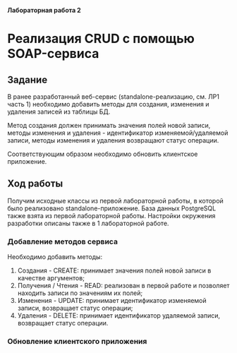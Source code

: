 **Лабораторная работа 2**

# Реализация CRUD с помощью SOAP-сервиса



## Задание

В ранее разработанный веб-сервис (standalone-реализацию, см. ЛР1 часть 1) необходимо добавить методы для создания, изменения и удаления записей из таблицы БД. 

Метод создания должен принимать значения полей новой записи, методы изменения и удаления - идентификатор изменяемой/удаляемой записи, методы изменения и удаления возвращают статус операции. 

Соответствующим образом необходимо обновить клиентское приложение.



## Ход работы

Получим исходные классы из первой лабораторной работы, в которой было реализовано standalone-приложение. База данных PostgreSQL также взята из первой лабораторной работы. Настройки окружения разработки описаны также в 1 лабораторной работе.

### Добавление методов сервиса

Необходимо добавить методы:

1. Создания - CREATE: принимает значения полей новой записи в качестве аргументов;
2. Получения / Чтения - READ: реализован в первой работе и позволяет находить записи по значениям их полей;
3. Изменения - UPDATE: принимает идентификатор изменяемой записи, возвращает статус операции;
4. Удаления - DELETE: принимает идентификатор удаляемой записи, возвращает статус операции.





### Обновление клиентского приложения